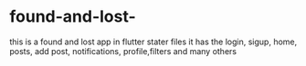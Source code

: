 # found-and-lost-
this is a found and lost app in flutter stater files 
it has the login, sigup, home, posts, add post, notifications, profile,filters and many others
